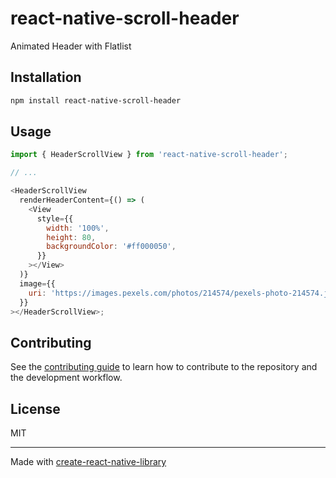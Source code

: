 # react-native-scroll-header

Animated Header with Flatlist

## Installation

```sh
npm install react-native-scroll-header
```

## Usage

```js
import { HeaderScrollView } from 'react-native-scroll-header';

// ...

<HeaderScrollView
  renderHeaderContent={() => (
    <View
      style={{
        width: '100%',
        height: 80,
        backgroundColor: '#ff000050',
      }}
    ></View>
  )}
  image={{
    uri: 'https://images.pexels.com/photos/214574/pexels-photo-214574.jpeg?auto=compress&cs=tinysrgb&w=1260&h=750&dpr=1',
  }}
></HeaderScrollView>;
```

## Contributing

See the [contributing guide](CONTRIBUTING.md) to learn how to contribute to the repository and the development workflow.

## License

MIT

---

Made with [create-react-native-library](https://github.com/callstack/react-native-builder-bob)
